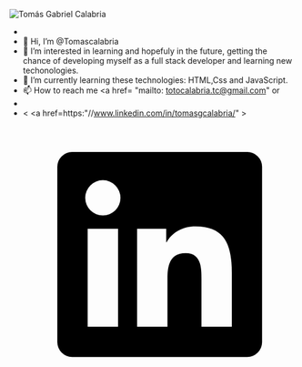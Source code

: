 ![Tomás Gabriel Calabria](https://user-images.githubusercontent.com/81932784/124131750-7b8fdb00-da56-11eb-9c0e-12a6fb78b8cb.gif)

- 
- 👋 Hi, I’m @Tomascalabria
- 👀 I’m interested in learning and hopefuly in the future, getting the chance of developing myself as a full stack developer and learning new techonologies.
- 🌱 I’m currently learning these technologies: HTML,Css and JavaScript.
- 📫 How to reach me <a href= "mailto: totocalabria.tc@gmail.com" </a> or
- 
-   <  <a href=https:"//www.linkedin.com/in/tomasgcalabria/" > <svg xmlns="http://www.w3.org/2000/svg" viewBox="0 0 24 24"><rect x="0" fill="none" width="24" height="24"/><g><path d="M19.7 3H4.3A1.3 1.3 0 003 4.3v15.4A1.3 1.3 0 004.3 21h15.4a1.3 1.3 0 001.3-1.3V4.3A1.3 1.3 0 0019.7 3zM8.339 18.338H5.667v-8.59h2.672v8.59zM7.004 8.574a1.548 1.548 0 11-.002-3.096 1.548 1.548 0 01.002 3.096zm11.335 9.764H15.67v-4.177c0-.996-.017-2.278-1.387-2.278-1.389 0-1.601 1.086-1.601 2.206v4.249h-2.667v-8.59h2.559v1.174h.037c.356-.675 1.227-1.387 2.526-1.387 2.703 0 3.203 1.779 3.203 4.092v4.711z"/></g></svg>
     </a>

<!---
Tomascalabria/Tomascalabria is a ✨ special ✨ repository because its `README.md` (this file) appears on your GitHub profile.
You can click the Preview link to take a look at your changes.
--->
